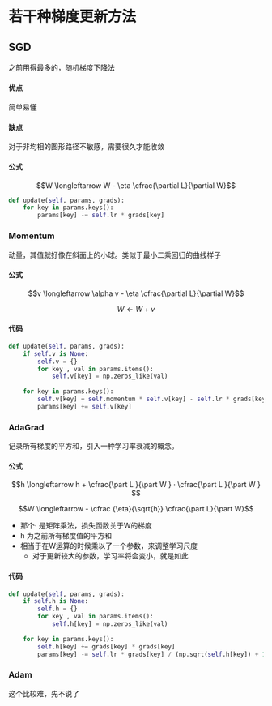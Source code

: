 # 若干种梯度更新方法

## SGD

之前用得最多的，随机梯度下降法

#### 优点

简单易懂

#### 缺点

对于非均相的图形路径不敏感，需要很久才能收敛

#### 公式

$$W \longleftarrow W - \eta \cfrac{\partial L}{\partial W}$$

```python
def update(self, params, grads):
    for key in params.keys():
        params[key] -= self.lr * grads[key]
```

### Momentum

动量，其值就好像在斜面上的小球。类似于最小二乘回归的曲线样子

#### 公式

$$v \longleftarrow \alpha v - \eta \cfrac{\partial L}{\partial W}$$

$$W \longleftarrow W + v$$

#### 代码

```python
def update(self, params, grads):
    if self.v is None:
        self.v = {}
        for key , val in params.items():
            self.v[key] = np.zeros_like(val)
            
    for key in params.keys():
        self.v[key] = self.momentum * self.v[key] - self.lr * grads[key]
        params[key] += self.v[key]
```

### AdaGrad

记录所有梯度的平方和，引入一种学习率衰减的概念。

#### 公式

$$h \longleftarrow h + \cfrac{\part L }{\part W } ·   \cfrac{\part L }{\part W } $$

$$W \longleftarrow - \cfrac {\eta}{\sqrt{h}} \cfrac{\part L}{\part W}$$

- 那个· 是矩阵乘法，损失函数关于W的梯度
- h 为之前所有梯度值的平方和
- 相当于在W运算的时候乘以了一个参数，来调整学习尺度
  - 对于更新较大的参数，学习率将会变小，就是如此

#### 代码

```python
def update(self, params, grads):
    if self.h is None:
        self.h = {}
        for key , val in params.items():
            self.h[key] = np.zeros_like(val)
            
    for key in params.keys():
        self.h[key] += grads[key] * grads[key]
        params[key] -= self.lr * grads[key] / (np.sqrt(self.h[key]) + 1e-7)  
```

### Adam 

这个比较难，先不说了






